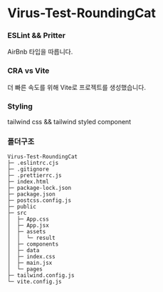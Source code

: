 # Virus-Test-RoundingCat

### ESLint && Pritter
AirBnb 타입을 따릅니다.

### CRA vs Vite
더 빠른 속도를 위해 Vite로 프로젝트를 생성했습니다.

### Styling
tailwind css && tailwind styled component

### 폴더구조
```
Virus-Test-RoundingCat
├─ .eslintrc.cjs
├─ .gitignore
├─ .prettierrc.js
├─ index.html
├─ package-lock.json
├─ package.json
├─ postcss.config.js
├─ public
├─ src
│  ├─ App.css
│  ├─ App.jsx
│  ├─ assets
│  │  └─ result
│  ├─ components
│  ├─ data
│  ├─ index.css
│  ├─ main.jsx
│  └─ pages
├─ tailwind.config.js
└─ vite.config.js

```
